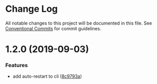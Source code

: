 # Change Log

All notable changes to this project will be documented in this file.
See [Conventional Commits](https://conventionalcommits.org) for commit guidelines.

# 1.2.0 (2019-09-03)


### Features

* add auto-restart to cli ([8c9793a](https://github.com/gramps-graphql/gramps-errors/commit/8c9793a))
